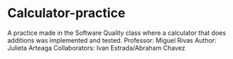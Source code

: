 # Calculator-practice
A practice made in the Software Quality class where a calculator that does additions was implemented and tested.
Professor: Miguel Rivas
Author: Julieta Arteaga
Collaborators: Ivan Estrada/Abraham Chavez